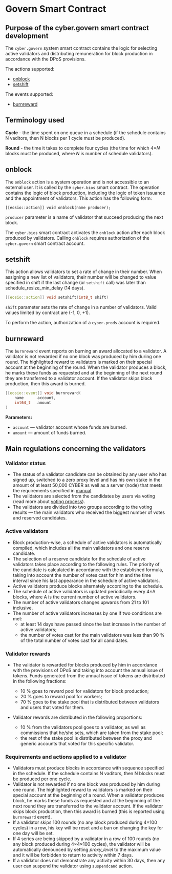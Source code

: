 # Govern Smart Contract

## Purpose of the cyber.govern smart contract development
 
The `cyber.govern` system smart contract contains the logic for selecting active validators and distributing remuneration for block production in accordance with the DPoS provisions.  

The actions supported:
 * [onblock](#onblock)
 * [setshift](#setshift)

The events supported:
 * [burnreward](#burnreward)

## Terminology used

**Cycle** - the time spent on one queue in a schedule (if the schedule contains N vaditors, then N blocks per 1 cycle must be produced).  

**Round** - the time it takes to complete four cycles (the time for which *4×N* blocks must be produced, where *N* is number of schedule validators).

## onblock

The `onblock` action is a system operation and is not accessible to an external user. It is called by the `cyber.bios` smart contract. The operation contains the logic of block production, including the logic of token issuance and the appointment of validators. This action has the following form:
```
[[eosio::action]] void onblock(name producer);
```
`producer` parameter is a name of validator that succeed producing the next block.  

The `cyber.bios` smart contract activates the `onblock` action after each block produced by validators. Calling `onblock` requires  authorization of the `cyber.govern` smart contract account.  

## setshift
This action allows validators to set a rate of change in their number. When assigning a new list of validators, their number will be changed to value specified in shift if the last change (or `setshift` call) was later than schedule_resize_min_delay (14 days).  

```cpp
[[eosio::action]] void setshift(int8_t shift)
```
`shift` parameter sets the rate of change in a number of validators. Valid values ​​limited by contract are (-1, 0, +1).

To perform the action, authorization of a `cyber.prods` account is required.


## burnreward
The `burnreward` event reports on burning an award allocated to a validator. A validator is not rewarded if no one block was produced by him during one round. The highlighted reward to validators is marked on their special account at the beginning of the round. When the validator produces a block, he marks these funds as requested and at the beginning of the next round they are transferred to a validator account. If the validator skips block production, then this award is burned.

```cpp
[[eosio::event]] void burnrevard(
    name      account,
    int64_t   amount
)
```

**Parameters:**  
  * `account` — validator account whose funds are burned.
  * `amount` — amount of funds burned.


## Main regulations concerning the validators

### Validator status

  * The status of a validator candidate can be obtained by any user who has signed up, switched to a zero proxy level and has his own stake in the amount of at least 50,000 CYBER as well as a server (node) that meets the requirements specified in [manual](https://cyberway.gitbook.io/en/validators/quick_reference).
  * The validators are selected from the candidates by users via voting (read more about [voting process](https://cyberway.gitbook.io/en/validators/voting_for_validators)).
  * The validators are divided into two groups according to the voting results — the main validators who received the biggest number of votes and reserved candidates.
  
### Active validators

  * Block production-wise, a schedule of active validators is automatically compiled, which includes all the main validators and one reserve candidate.
  * The selection of a reserve candidate for the schedule of active validators takes place according to the following rules. The priority of the candidate is calculated in accordance with the established formula, taking into account the number of votes cast for him and the time interval since his last appearance in the schedule of active validators.
  * Active validators produce blocks alternately according to the schedule.
  * The schedule of active validators is updated periodically every 4×A blocks, where A is the current number of active validators.
  * The number of active validators changes upwards from 21 to 101 inclusive. 
  * The number of active validators increases by one if two conditions are met:
    * at least 14 days have passed since the last increase in the number of active validators;
    * the number of votes cast for the main validators was less than 90 % of the total number of votes cast for all candidates.  


### Validator rewards

  * The validator is rewarded for blocks produced by him in accordance with the provisions of DPoS and taking into account the annual issue of tokens. Funds generated from the annual issue of tokens are distributed in the following fractions:
    * 10 % goes to reward pool for validators for block production;
    * 20 % goes to reward pool for workers;
    * 70 % goes to the stake pool that is distributed between validators and users that voted for them.  

  * Validator rewards are distributed in the following proportions:  
    * 10 % from the validators pool goes to a validator, as well as commissions that he/she sets, which are taken from the stake pool;  
    * the rest of the stake pool is distributed between the proxy and generic accounts that voted for this specific validator.  


### Requirements and actions applied to a validator

  * Validators must produce blocks in accordance with sequence specified in the schedule. If the schedule contains N vaditors, then N blocks must be produced per one cycle.
  * Validator is not rewarded if no one block was produced by him during one round. The highlighted reward to validators is marked on their special account at the beginning of a round. When a validator produces block, he marks these funds as requested and at the beginning of the next round they are transferred to the validator account. If the validator skips block production, then this award is burned (this is reported using `burnreward` event).
  * If a validator skips 100 rounds (no any block produced during 4×100 cycles) in a row, his key will be reset and a ban on changing the key for one day will be set.
  * If 4 series are being skipped by a validator in a row of 100 rounds (no any block produced during 4×4×100 cycles), the validator will be automatically denounced by setting *proxy_level* to the maximum value and it will be forbidden to return to activity within 7 days.
  * If a validator does not demonstrate any activity within 30 days, then any user can suspend the validator using `suspendcand` action.
 